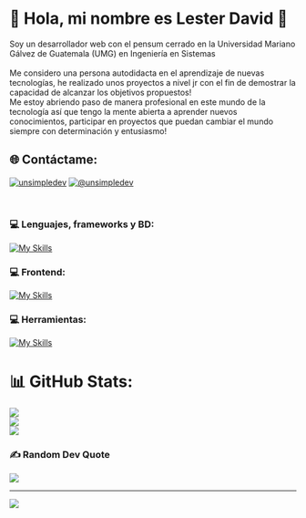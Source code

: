 # 💫 Hola, mi nombre es Lester David 👋
Soy un desarrollador web con el pensum cerrado en la Universidad Mariano Gálvez de Guatemala (UMG) en Ingeniería en Sistemas  
<br>Me considero una persona autodidacta en el aprendizaje de nuevas tecnologías, he realizado unos proyectos a nivel jr con el fin de demostrar la capacidad de alcanzar los objetivos propuestos!  <br>Me estoy abriendo paso de manera profesional en este mundo de la tecnología  así que tengo la mente abierta a aprender nuevos conocimientos, participar en proyectos que puedan cambiar el mundo siempre  con determinación y entusiasmo! 




## 🌐 Contáctame:
<p align="left">
<a href="https://linkedin.com/in/lesteryuman3137" target="blank"><img align="center" src="https://img.shields.io/badge/LinkedIn-0077B5?style=for-the-badge&logo=linkedin&logoColor=white" alt="unsimpledev"/></a>
<a href = "mailto:lesteryuman3@gmail.com" target="blank"><img align="center" src="https://img.shields.io/badge/Gmail-D14836?style=for-the-badge&logo=gmail&logoColor=white" alt="@unsimpledev"  /></a>
  </p>
<br>

### 💻 Lenguajes, frameworks y BD:
[![My Skills](https://skillicons.dev/icons?i=py,django,fastapi,flask,mongodb,postgres)](https://skillicons.dev)

### 💻 Frontend:
[![My Skills](https://skillicons.dev/icons?i=html,css,javascript)](https://skillicons.dev)

### 💻 Herramientas:
[![My Skills](https://skillicons.dev/icons?i=regex,github,vscode)](https://skillicons.dev)

# 📊 GitHub Stats:
![](https://github-readme-stats.vercel.app/api?username=lesterdavid31&theme=blueberry&hide_border=false&include_all_commits=false&count_private=false)<br/>
![](https://github-readme-streak-stats.herokuapp.com/?user=lesterdavid31&theme=blueberry&hide_border=false)<br/>
![](https://github-readme-stats.vercel.app/api/top-langs/?username=lesterdavid31&theme=blueberry&hide_border=false&include_all_commits=false&count_private=false&layout=compact)

### ✍️ Random Dev Quote
![](https://quotes-github-readme.vercel.app/api?type=horizontal&theme=tokyonight)

---
[![](https://visitcount.itsvg.in/api?id=lesterdavid31&icon=2&color=13)](https://visitcount.itsvg.in)

<!-- Proudly created with GPRM ( https://gprm.itsvg.in ) -->

